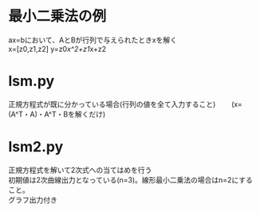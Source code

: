 # 最小二乗法の例  
ax=bにおいて、AとBが行列で与えられたときxを解く  
x=\[z0,z1,z2\]  y=z0*x^2+z1*x+z2  
#  lsm.py   
正規方程式が既に分かっている場合(行列の値を全て入力すること)　　
(x=(A^T・A)・A^T・Bを解くだけ)  
#  lsm2.py  
正規方程式を解いて2次式への当てはめを行う  
初期値は2次曲線出力となっている(n=3)。線形最小二乗法の場合はn=2にすること。  
グラフ出力付き
